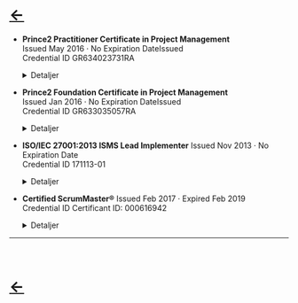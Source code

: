 # [&larr;](/index.md) 
- **Prince2 Practitioner Certificate in Project Management**              
        Issued May 2016 · No Expiration DateIssued   
        Credential ID GR634023731RA
        <details>
        <summary>Detaljer</summary>
        Test
        </details>

- **Prince2 Foundation Certificate in Project Management**  
            Issued Jan 2016 · No Expiration DateIssued  
            Credential ID GR633035057RA
        <details>
        <summary>Detaljer</summary>
        Test
        </details>

- **ISO/IEC 27001:2013 ISMS Lead Implementer**
            Issued Nov 2013 · No Expiration Date   
            Credential ID 171113-01  
        <details>
        <summary>Detaljer</summary>
        Test
        </details>

- **Certified ScrumMaster®** 
            Issued Feb 2017 · Expired Feb 2019  
            Credential ID Certificant ID: 000616942  
        <details>
        <summary>Detaljer</summary>
        Test
        </details>

---
<br>


# [&larr;](/index.md)   